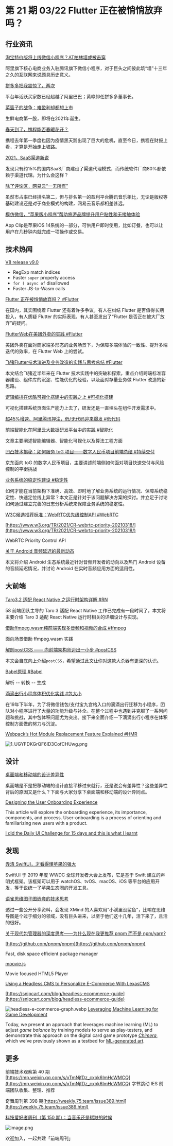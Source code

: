 # 第 21 期 03/22 Flutter 正在被悄悄放弃吗？
## 行业资讯
[淘宝特价版将上线微信小程序？AT柏林墙或被击穿](http://finance.sina.com.cn/tech/csj/2021-03-19/doc-ikkntiam5404668.shtml)

阿里旗下核心电商业务入驻腾讯旗下微信小程序，对于巨头之间彼此筑“墙”十三年之久的互联网来说颇具历史意义。

[拼多多把我震惊了，两次](https://mp.weixin.qq.com/s/ZwJhx64_X0etkhlrB2KK_Q)

平台年活跃买家数已经超越了阿里巴巴；黄峥卸任拼多多董事长。

[菜篮子的战争：难盈利却都想上市](https://mp.weixin.qq.com/s/5AuoibTBONCyX8Dzd22NZA)

生鲜电商第一股，即将在2021年诞生。

[春天到了，携程能否春暖花开？](https://mp.weixin.qq.com/s/UjSs1dLpR_-PaNAdY_XWyA)

携程去年第一季度也因为疫情黑天鹅出现了巨大的危机，直至今日，携程在财报上看，才算是开始走上坡路。

[2021，SaaS渠道新说](https://mp.weixin.qq.com/s/adPzrWPuwyQyrWr5v3u7Sw)

发现只有约15%的国内SaaS厂商建设了渠道代理模式，而传统软件厂商80%都依赖于渠道代理。为什么会这样？

[除了评论区，网易云“一无所有”](https://mp.weixin.qq.com/s/Er8FItD4H4E1LIBZQgldBA)

虽然市占率已经排名第二，但与排名第一的盈利平台腾讯音乐相比，无论是版权等基础建设还是对于商业模式的构建，网易云音乐都相差甚远。

[模仿微信，“苹果版小程序”帮助旅游品牌提升用户粘性和无接触体验](https://mp.weixin.qq.com/s/xfkqzdJ5Uttv95TouoRB6A)

App Clip是苹果iOS 14系统的一部分，可供用户即时使用，比如订餐，也可以让用户在几秒钟内就完成一项操作或交易。

## 技术热闻
[V8 release v9.0](https://v8.dev/blog/v8-release-90)


- RegExp match indices
- Faster `super` property access
- `for ( async of` disallowed
- Faster JS-to-Wasm calls

[Flutter 正在被悄悄放弃吗？ #Flutter](https://mp.weixin.qq.com/s/hDjbMSPNz_D5JeEBMEJZCA)

在国内，其实围绕着 Flutter 还有着许多争议。有人在纠结 Flutter 是否值得长期投入，有人质疑 Flutter 的实际表现，有人甚至发出了“Flutter 是否正在被大厂放弃”的疑问。

[FlutterWeb在美团外卖的实践 #Flutter](https://tech.meituan.com/2021/03/18/flutterweb-in-meituanwaimai.html)

美团外卖在面对商家端多形态的业务场景下，为保障多端体验的一致性、提升多端迭代的效率，在 Flutter Web 上的尝试。

[飞猪Flutter技术演进及业务改造的实践与思考总结 #Flutter](https://mp.weixin.qq.com/s/iN2Z1oCYlZbuPEbVYVf4WQ)

本文结合飞猪近半年来在 Flutter 技术实践中的突破和探索，重点介绍跨端标准容器建设、组件库的沉淀、性能优化的经验，以及面对存量业务做 Flutter 改造的新思路。

[逻辑编排在优酷可视化搭建中的实践之上 #可视化搭建](https://mp.weixin.qq.com/s/ZVZ1skvmIWIjcSz9HhDU3Q)

可视化搭建系统页面生产能力上去了，研发还是一直埋头在组件开发需求中。

[超45%增速、阿里腾讯押注，低/无代码迎来爆发 #低代码](https://www.toutiao.com/i6939794220588892702/)


[前端智能化在阿里云大数据研发平台中的实践 #智能化](https://mp.weixin.qq.com/s/__acfuWEWxp7rVHuOHOylg)

文章主要阐述智能编辑器、智能化可视化以及算法工程方面

[凹凸技术揭秘：如何服务 toG 项目——数字人民币项目前端总结 #持续交付](https://mp.weixin.qq.com/s/6SNXW-Y0Iv62SoPe1w8o1w)

京东面向 toG 的数字人民币项目，主要讲述前端侧如何面对项目快速交付与风险控制的平衡挑战

[业务系统的稳定性建设 #稳定性](https://mp.weixin.qq.com/s/i0vlj4H3EpIfYYvrh7fC7Q)

如何才能在当前架构下准确、高效、即时地了解业务系统的运行情况、保障系统稳定性、快速定位线上异常？本文正是针对于该问题解决方案的探讨。并立足于讨论如何通过建立完善的日志分析系统来保障业务系统的稳定性。

[W3C候选推荐标准：WebRTC优先级控制API #WebRTC](https://mp.weixin.qq.com/s/n8r90gFMUi1PDh0WBeNqAA)


[https://www.w3.org/TR/2021/CR-webrtc-priority-20210318/](https://www.w3.org/TR/2021/CR-webrtc-priority-20210318/)

WebRTC Priority Control API

[关于 Android 音频延迟的最新动态](https://mp.weixin.qq.com/s/ST75Q2RKt_LZrZVtmAmpGA)

本文将介绍 Android 生态系统最近针对音频开发者的动向以及热门 Android 设备的音频延迟情况，并讨论 Android 在实时音频应用方面的适用性。

## 大前端
[Taro3.2 适配 React Native 之运行时架构详解 #RN](https://mp.weixin.qq.com/s/j2AEtp6JwOo48mxL_LDXjA)

58 前端团队主导的 Taro 3 适配 React Native 工作已完成有一段时间了，本文将主要介绍 Taro 3 适配 React Native 运行时相关的详细设计与实现。

[借助ffmpeg.wasm纯前端实现多音频和视频的合成 #ffmpeg](https://www.zhangxinxu.com/wordpress/2021/03/ffmpeg-wasm-audio-video-merge/)

面向场景借助 ffmpeg.wasm 实践

[解剖postCSS —— 向前端架构师迈出一小步 #postCSS](https://mp.weixin.qq.com/s/P4Uj9g71u5lDzYi9JaMCow)

本文会自底向上介绍`postCSS`，希望通过此文让你对这款大杀器有更深的认识。

[Babel原理 #Babel](https://mp.weixin.qq.com/s/kI9nm5_hpTvGHHE61fzHNQ)

解析 -- 转换 -- 生成

[滴滴出行小程序体积优化实践 #包大小](https://mp.weixin.qq.com/s/MGpFsz0jZBuBYx3R1HQurg)

在19年下半年，为了将微信钱包/支付宝九宫格入口的滴滴出行迁移为小程序，团队对小程序进行了大量的功能升级与补全。在整个过程中也遇到并克服了一系列问题和挑战，其中包体积问题尤为突出。接下来全面介绍一下滴滴出行小程序在体积控制方面做的努力与沉淀。

[Webpack’s Hot Module Replacement Feature Explained #HMR](https://blog.bitsrc.io/webpacks-hot-module-replacement-feature-explained-43c13b169986)

![1_UGYFDKGrQF6ID3CofCHUwg.png](https://cdn.nlark.com/yuque/0/2021/png/85771/1616336860359-a34d383e-5e4c-45df-bf3b-3637e85349d3.png#align=left&display=inline&height=253&margin=%5Bobject%20Object%5D&name=1_UGYFDKGrQF6ID3CofCHUwg.png&originHeight=1080&originWidth=1920&size=86268&status=done&style=none&width=450)

## 设计
[桌面端和移动端的设计差异性](https://mp.weixin.qq.com/s/9FpsqfiEnc_oq1SwXbSOOw)

桌面端是不是把移动端的设计直接平移过来就行，还是说会有差异性？这些差异性背后的原因又是什么？下面与大家分享下桌面端和移动端的设计异同点。

[Designing the User Onboarding Experience](https://www.uxbooth.com/articles/designing-the-user-onboarding-experience/)

This article will explore the onboarding experience, its importance, components, and process. User-onboarding is a process of orienting and familiarizing new users with a product. 

[I did the Daily UI Challenge for 15 days and this is what I learnt](https://uxplanet.org/i-did-the-daily-ui-challenge-for-15-days-and-this-is-what-i-learnt-3ed0ca8f0473)


## 发现
[弄清 SwiftUI，才看得懂苹果的强大](https://sspai.com/post/65567)

SwiftUI 于 2019 年度 WWDC 全球开发者大会上发布，它是基于 Swift 建立的声明式框架。该框架可以用于 watchOS、tvOS、macOS、iOS 等平台的应用开发，等于说统一了苹果生态圈的开发工具。

[语雀思维图子图嵌套的技术思考](https://mp.weixin.qq.com/s/R9YnZnphESqc2yZ7-jGhew)

透过一些公开分享资料，会发现 XMind 的人喜欢用“小溪里没鲨鱼”，比喻在思维导图是个过于细分的领域，没有巨头进来，以至于他们这十几年，活下来了，且活的很好。

[关于现代包管理器的深度思考——为什么现在我更推荐 pnpm 而不是 npm/yarn?](https://juejin.cn/post/6932046455733485575)


[https://github.com/pnpm/pnpm](https://github.com/pnpm/pnpm)

Fast, disk space efficient package manager

[moovie.js](https://github.com/BMSVieira/moovie.js)

Movie focused HTML5 Player

[Using a Headless CMS to Personalize E-Commerce With LexasCMS](https://snipcart.com/blog/headless-cms-personalization-lexascms)


[https://snipcart.com/blog/headless-ecommerce-guide](https://snipcart.com/blog/headless-ecommerce-guide)

![headless-e-commerce-graph.webp](https://cdn.nlark.com/yuque/0/2021/webp/85771/1616336998652-6232fba8-e247-434d-b172-defaf3fa4c61.webp#align=left&display=inline&height=381&margin=%5Bobject%20Object%5D&name=headless-e-commerce-graph.webp&originHeight=800&originWidth=700&size=18844&status=done&style=none&width=333)
[Leveraging Machine Learning for Game Development](https://ai.googleblog.com/2021/03/leveraging-machine-learning-for-game.html)

Today, we present an approach that leverages machine learning (ML) to adjust _game balance_ by training models to serve as play-testers, and demonstrate this approach on the digital card game prototype _[Chimera](https://www.youtube.com/watch?t=239&v=hMWjerCqRFA)_, which we’ve previously shown as a testbed for [ML-generated art](https://ai.googleblog.com/2020/11/using-gans-to-create-fantastical.html).

## 更多
前端技术观察第 40 期[https://mp.weixin.qq.com/s/xTmNjfDz_cxbk6ImHcWMCQ](https://mp.weixin.qq.com/s/xTmNjfDz_cxbk6ImHcWMCQ)
字节跳动 IES 前端团队收集、整理、推荐

奇舞周刊第 398 期[https://weekly.75.team/issue389.html](https://weekly.75.team/issue389.html)

[科技爱好者周刊（第 150 期）：当音乐还是稀缺的时候](http://www.ruanyifeng.com/blog/2021/03/weekly-issue-150.html)

![image.png](https://cdn.nlark.com/yuque/0/2020/png/85771/1605930034828-7fc81343-651f-4a15-8465-eebe5a23cf61.png#align=left&display=inline&height=31&margin=%5Bobject%20Object%5D&name=image.png&originHeight=90&originWidth=2186&size=14325&status=done&style=none&width=746)


欢迎加入，一起共建「前端周刊」
